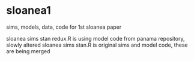 # sloanea1
sims, models, data, code for 1st sloanea paper

sloanea sims stan redux.R is using model code from panama repository, slowly altered
sloanea sims stan.R is original sims and model code, these are being merged
